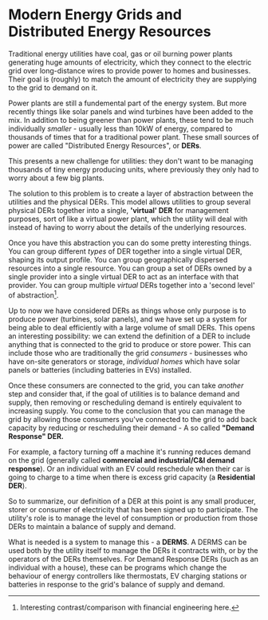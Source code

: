 # Modern Energy Grids and Distributed Energy Resources
Traditional energy utilities have coal, gas or oil burning power plants generating huge amounts of electricity, which they connect to the electric grid over long-distance wires to provide power to homes and businesses.
Their goal is (roughly) to match the amount of electricity they are supplying to the grid to demand on it.

Power plants are still a fundemental part of the energy system.
But more recently things like solar panels and wind turbines have been added to the mix.
In addition to being greener than power plants, these tend to be much individually _smaller_ - usually less than 10kW of energy, compared to thousands of times that for a traditional power plant.
These small sources of power are called "Distributed Energy Resources", or **DERs**.

This presents a new challenge for utilities: they don't want to be managing thousands of tiny energy producing units, where previously they only had to worry about a few big plants.

The solution to this problem is to create a layer of abstraction between the utilities and the physical DERs.
This model allows utilities to group several physical DERs together into a single, **'virtual' DER** for management purposes, sort of like a virtual power plant, which the utility will deal with instead of having to worry about the details of the underlying resources.

Once you have this abstraction you can do some pretty interesting things.
You can group different _types_ of DER together into a single virtual DER, shaping its output profile.
You can group geographically dispersed resources into a single resource.
You can group a set of DERs owned by a single provider into a single virtual DER to act as an interface with that provider.
You can group multiple _virtual_ DERs together into a 'second level' of abstraction[^1].

[^1]:Interesting contrast/comparison with financial engineering here.

Up to now we have considered DERs as things whose only purpose is to produce power (turbines, solar panels), and we have set up a system for being able to deal efficiently with a large volume of small DERs.
This opens an interesting possibility: we can extend the definition of a DER to include anything that is connected to the grid to produce or store power.
This can include those who are traditionally the grid _consumers_ - businesses who have on-site generators or storage, _individual homes_ which have solar panels or batteries (including batteries in EVs) installed.

Once these consumers are connected to the grid, you can take _another_ step and consider that, if the goal of utilities is to balance demand and supply, then removing or rescheduling demand is entirely equivalent to increasing supply.
You come to the conclusion that you can manage the grid by allowing those consumers you've connected to the grid to add back capacity by reducing or rescheduling their demand - A so called **"Demand Response" DER.**

For example, a factory turning off a machine it's running reduces demand on the grid (generally called **commercial and industrial/C&I demand response**).
Or an individual with an EV could reschedule when their car is going to charge to a time when there is excess grid capacity (a **Residential DER**).

So to summarize, our definition of a DER at this point is any small producer, storer or consumer of electricity that has been signed up to participate.
The utility's role is to manage the level of consumption or production from those DERs to maintain a balance of supply and demand.

What is needed is a system to manage this - a **DERMS**.
A DERMS can be used both by the utility itself to manage the DERs it contracts with, or by the operators of the DERs themselves.
For Demand Response DERs (such as an individual with a house), these can be programs which change the behaviour of energy controllers like thermostats, EV charging stations or batteries in response to the grid's balance of supply and demand.
